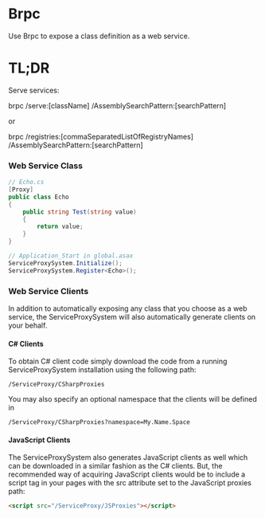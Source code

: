 # Brpc

Use Brpc to expose a class definition as a web service.

# TL;DR
Serve services:	

brpc /serve:[className] /AssemblySearchPattern:[searchPattern]

or

brpc /registries:[commaSeparatedListOfRegistryNames] /AssemblySearchPattern:[searchPattern]

### Web Service Class
```C#
// Echo.cs
[Proxy]
public class Echo
{
	public string Test(string value)
	{
		return value;
	}
}

// Application_Start in global.asax
ServiceProxySystem.Initialize();
ServiceProxySystem.Register<Echo>();
```

### Web Service Clients
In addition to automatically exposing any class that you choose as a
web service, the ServiceProxySystem will also automatically generate clients
on your behalf.

#### C# Clients
To obtain C# client code simply download the code from a running ServiceProxySystem
installation using the following path:

```
/ServiceProxy/CSharpProxies
```

You may also specify an optional namespace that the clients will be defined in

```
/ServiceProxy/CSharpProxies?namespace=My.Name.Space
```

#### JavaScript Clients
The ServiceProxySystem also generates JavaScript clients as well which
can be downloaded in a similar fashion as the C# clients.  But, the recommended way
of acquiring JavaScript clients would be to include a script tag in your pages
with the src attribute set to the JavaScript proxies path:

```html
<script src="/ServiceProxy/JSProxies"></script>
```

